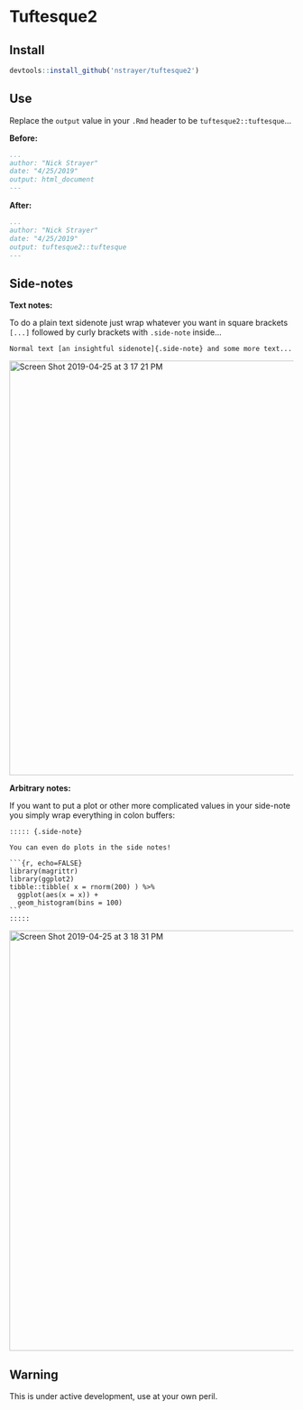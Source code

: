 # Tuftesque2

## Install

```r
devtools::install_github('nstrayer/tuftesque2')
```

## Use

Replace the `output` value in your `.Rmd` header to be `tuftesque2::tuftesque`... 

__Before:__

```yaml
...
author: "Nick Strayer"
date: "4/25/2019"
output: html_document
---
```

__After:__

```yaml
...
author: "Nick Strayer"
date: "4/25/2019"
output: tuftesque2::tuftesque
---
```

## Side-notes

__Text notes:__

To do a plain text sidenote just wrap whatever you want in square brackets `[...]` followed by curly brackets with `.side-note` inside...

```
Normal text [an insightful sidenote]{.side-note} and some more text...
```

<img width="735" alt="Screen Shot 2019-04-25 at 3 17 21 PM" src="https://user-images.githubusercontent.com/6764693/56765821-90cd9880-676d-11e9-8874-d31b1af4adcb.png">

__Arbitrary notes:__

If you want to put a plot or other more complicated values in your side-note you simply wrap everything in colon buffers: 

````
::::: {.side-note}

You can even do plots in the side notes! 

```{r, echo=FALSE}
library(magrittr)
library(ggplot2)
tibble::tibble( x = rnorm(200) ) %>% 
  ggplot(aes(x = x)) + 
  geom_histogram(bins = 100)
```
::::: 
````
<img width="745" alt="Screen Shot 2019-04-25 at 3 18 31 PM" src="https://user-images.githubusercontent.com/6764693/56765820-8f03d500-676d-11e9-838a-84286daa1b75.png">


## Warning

This is under active development, use at your own peril. 

